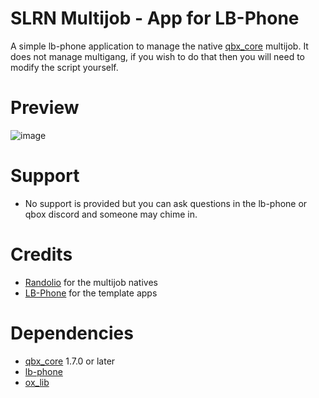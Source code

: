 # SLRN Multijob - App for LB-Phone

A simple lb-phone application to manage the native [qbx_core](https://github.com/qbox-project/qbx_core) multijob. It does not manage multigang, if you wish to do that then you will need to modify the script yourself.

# Preview
![image](https://github.com/solareon/slrn_multijob/assets/769465/eba40145-4255-4993-9527-945ff4eaec0c)


# Support
- No support is provided but you can ask questions in the lb-phone or qbox discord and someone may chime in.

# Credits
- [Randolio](https://github.com/Randolio/randol_multijob) for the multijob natives
- [LB-Phone](https://github.com/lbphone/lb-phone-app-template) for the template apps

# Dependencies
- [qbx_core](https://github.com/qbox-project/qbx_core) 1.7.0 or later
- [lb-phone](https://lbphone.com/)
- [ox_lib](https://github.com/overextended/ox_lib)
